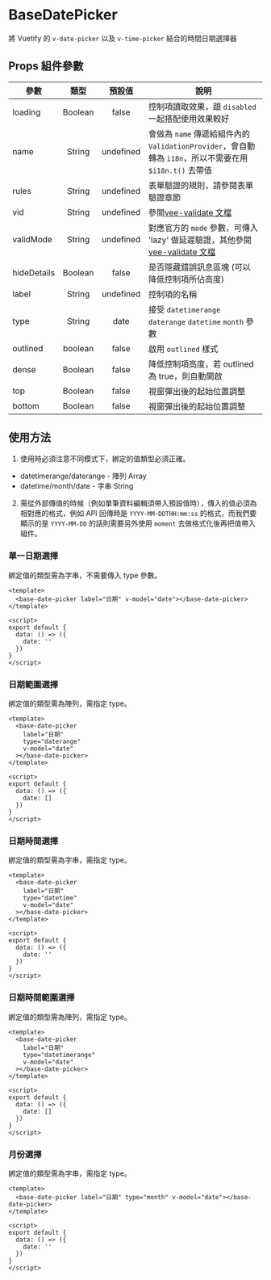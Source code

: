 # BaseDatePicker

將 Vuetify 的 `v-date-picker` 以及 `v-time-picker` 結合的時間日期選擇器

## Props 組件參數

| 參數        |  類型   |  預設值   | 說明                                                                                                    |
| ----------- | :-----: | :-------: | ------------------------------------------------------------------------------------------------------- |
| loading     | Boolean |   false   | 控制項讀取效果，跟 `disabled` 一起搭配使用效果較好                                                      |
| name        | String  | undefined | 會做為 `name` 傳遞給組件內的 `ValidationProvider`，會自動轉為 `i18n`，所以不需要在用 `$i18n.t()` 去帶值 |
| rules       | String  | undefined | 表單驗證的規則，請參閱表單驗證章節                                                                      |
| vid         | String  | undefined | 參閱[vee-validate 文檔](https://reurl.cc/oLpQOl)                                                        |
| validMode   | String  | undefined | 對應官方的 `mode` 參數，可傳入 'lazy' 做延遲驗證，其他參閱[vee-validate 文檔](https://reurl.cc/5lVMmV)  |
| hideDetails | Boolean |   false   | 是否隱藏錯誤訊息區塊 (可以降低控制項所佔高度)                                                           |
| label       | String  | undefined | 控制項的名稱                                                                                            |
| type        | String  |   date    | 接受 `datetimerange` `daterange` `datetime` `month` 參數                                                |
| outlined    | boolean |   false   | 啟用 `outlined` 樣式                                                                                    |
| dense       | Boolean |   false   | 降低控制項高度，若 outlined 為 true，則自動開啟                                                         |
| top         | Boolean |   false   | 視窗彈出後的起始位置調整                                                                                |
| bottom      | Boolean |   false   | 視窗彈出後的起始位置調整                                                                                |

## 使用方法

1. 使用時必須注意不同模式下，綁定的值類型必須正確。

- datetimerange/daterange - 陣列 Array
- datetime/month/date - 字串 String

2. 需從外部傳值的時候（例如單筆資料編輯須帶入預設值時），傳入的值必須為相對應的格式，例如 API 回傳時是 `YYYY-MM-DDTHH:mm:ss` 的格式，而我們要顯示的是 `YYYY-MM-DD` 的話則需要另外使用 `moment` 去做格式化後再把值帶入組件。

### 單一日期選擇

綁定值的類型需為字串，不需要傳入 type 參數。

```vue
<template>
  <base-date-picker label="日期" v-model="date"></base-date-picker>
</template>

<script>
export default {
  data: () => ({
    date: ''
  })
}
</script>
```

### 日期範圍選擇

綁定值的類型需為陣列，需指定 type。

```vue
<template>
  <base-date-picker
    label="日期"
    type="daterange"
    v-model="date"
  ></base-date-picker>
</template>

<script>
export default {
  data: () => ({
    date: []
  })
}
</script>
```

### 日期時間選擇

綁定值的類型需為字串，需指定 type。

```vue
<template>
  <base-date-picker
    label="日期"
    type="datetime"
    v-model="date"
  ></base-date-picker>
</template>

<script>
export default {
  data: () => ({
    date: ''
  })
}
</script>
```

### 日期時間範圍選擇

綁定值的類型需為陣列，需指定 type。

```vue
<template>
  <base-date-picker
    label="日期"
    type="datetimerange"
    v-model="date"
  ></base-date-picker>
</template>

<script>
export default {
  data: () => ({
    date: []
  })
}
</script>
```

### 月份選擇

綁定值的類型需為字串，需指定 type。

```vue
<template>
  <base-date-picker label="日期" type="month" v-model="date"></base-date-picker>
</template>

<script>
export default {
  data: () => ({
    date: ''
  })
}
</script>
```
